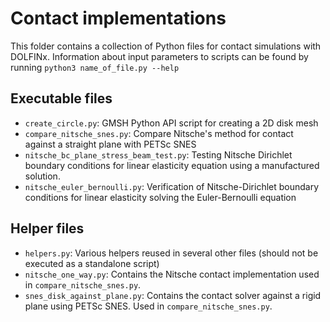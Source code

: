 # Contact implementations
This folder contains a collection of Python files for contact simulations with DOLFINx.
Information about input parameters to scripts can be found by running `python3 name_of_file.py --help`

## Executable files
- `create_circle.py`: GMSH Python API script for creating a 2D disk mesh 
- `compare_nitsche_snes.py`: Compare Nitsche's method for contact against a straight plane with PETSc SNES
- `nitsche_bc_plane_stress_beam_test.py`: Testing Nitsche Dirichlet boundary conditions for linear elasticity equation using a manufactured solution.
- `nitsche_euler_bernoulli.py`: Verification of Nitsche-Dirichlet boundary conditions for linear elasticity solving the Euler-Bernoulli equation

## Helper files
- `helpers.py`: Various helpers reused in several other files (should not be executed as a standalone script)
- `nitsche_one_way.py`: Contains the Nitsche contact implementation used in `compare_nitsche_snes.py`.
- `snes_disk_against_plane.py`: Contains the contact solver against a rigid plane using PETSc SNES. Used in `compare_nitsche_snes.py`.
